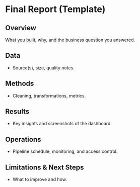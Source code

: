 # Final Report (Template)

## Overview
What you built, why, and the business question you answered.

## Data
- Source(s), size, quality notes.

## Methods
- Cleaning, transformations, metrics.

## Results
- Key insights and screenshots of the dashboard.

## Operations
- Pipeline schedule, monitoring, and access control.

## Limitations & Next Steps
- What to improve and how.
